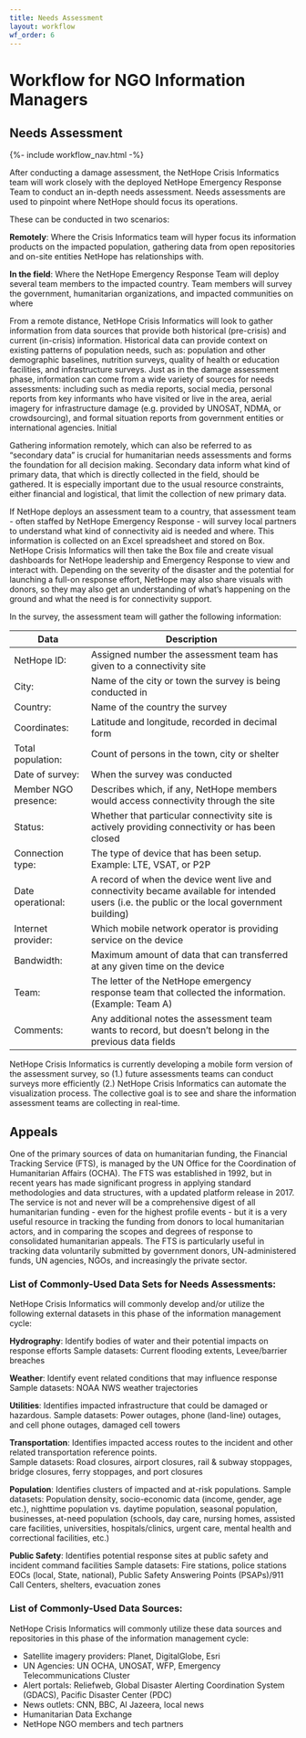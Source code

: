 ```yaml
---
title: Needs Assessment
layout: workflow
wf_order: 6
---
```

# Workflow for NGO Information Managers
## Needs Assessment
{%- include workflow_nav.html -%}

After conducting a damage assessment, the NetHope Crisis Informatics team will work closely with the deployed NetHope Emergency Response Team to conduct an in-depth needs assessment. Needs assessments are used to pinpoint where NetHope should focus its operations.

These can be conducted in two scenarios:

**Remotely**: Where the Crisis Informatics team will hyper focus its information products on the impacted population, gathering data from open repositories and on-site entities NetHope has relationships with.

**In the field**: Where the NetHope Emergency Response Team will deploy several team members to the impacted country. Team members will survey the government, humanitarian organizations, and impacted communities on where

From a remote distance, NetHope Crisis Informatics will look to gather information from data sources that provide both historical (pre-crisis) and current (in-crisis) information. Historical data can provide context on existing patterns of population needs, such as: population and other demographic baselines, nutrition surveys, quality of health or education facilities, and infrastructure surveys. Just as in the damage assessment phase, information can come from a wide variety of  sources for needs assessments: including such as media reports, social media, personal reports from key informants who have visited or live in the area, aerial imagery for infrastructure damage (e.g. provided by UNOSAT, NDMA, or crowdsourcing), and formal situation reports from government entities or international agencies. Initial

Gathering information remotely, which can also be referred to as “secondary data” is crucial for humanitarian needs assessments and forms the foundation for all decision making. Secondary data inform what kind of primary data, that which is directly collected in the field, should be gathered. It is especially important due to the usual resource constraints, either financial and logistical, that limit the collection of new primary data.

If NetHope deploys an assessment team to a country, that assessment team - often staffed by NetHope Emergency Response - will survey local partners to understand what kind of connectivity aid is needed and where. This information is collected on an Excel spreadsheet and stored on Box. NetHope Crisis Informatics will then take the Box file and create visual dashboards for NetHope leadership and Emergency Response to view and interact with. Depending on the severity of the disaster and the potential for launching a full-on response effort, NetHope may also share visuals with donors, so they may also get an understanding of what’s happening on the ground and what the need is for connectivity support.

In the survey, the assessment team will gather the following information:

<table class="booktabs-lined">
<thead><th class="l">Data</th><th class="l">Description</th></thead>
<tr><td class="key">NetHope ID:</td><td class="l">Assigned number the assessment team has given to a connectivity site</td></tr>
<tr><td class="key">City:</td><td class="l">Name of the city or town the survey is being conducted in</td></tr>
<tr><td class="key">Country:</td><td class="l">Name of the country the survey</td></tr>
<tr><td class="key">Coordinates:</td><td>Latitude and longitude, recorded in decimal form</td></tr>
<tr><td class="key">Total population:</td><td>Count of persons in the town, city or shelter</td></tr>
<tr><td class="key">Date of survey:</td><td>When the survey was conducted</td></tr>
<tr><td class="key">Member NGO presence:</td><td>Describes which, if any, NetHope members would access connectivity through the site</td></tr>
<tr><td class="key">Status:</td><td>Whether that particular connectivity site is actively providing connectivity or has been closed</td></tr>
<tr><td class="key">Connection type:</td><td>The type of device that has been setup. Example: LTE, VSAT, or P2P</td></tr>
<tr><td class="key">Date operational:</td><td>A record of when the device went live and connectivity became available for intended users (i.e. the public or the local government building)</td></tr>
<tr><td class="key">Internet provider:</td><td>Which mobile network operator is providing service on the device</td></tr>
<tr><td class="key">Bandwidth:</td><td>Maximum amount of data that can transferred at any given time on the device</td></tr>
<tr><td class="key">Team:</td><td>The letter of the NetHope emergency response team that collected the information. (Example: Team A)</td></tr>
<tr><td class="key">Comments:</td><td>Any additional notes the assessment team wants to record, but doesn’t belong in the previous data fields</td></tr>
</table>

NetHope Crisis Informatics is currently developing a mobile form version of the assessment survey, so (1.) future assessments teams can conduct surveys more efficiently (2.) NetHope Crisis Informatics can automate the visualization process. The collective goal is to see and share the information assessment teams are collecting in real-time.

## Appeals

One of the primary sources of data on humanitarian funding, the Financial Tracking Service (FTS), is managed by the UN Office for the Coordination of Humanitarian Affairs (OCHA). The FTS was established in 1992, but in recent years has made significant progress in applying standard methodologies and data structures, with a updated platform release in 2017. The service is not and never will be a comprehensive digest of all humanitarian funding - even for the highest profile events - but it is a very useful resource in tracking the funding from donors to local humanitarian actors, and in comparing the scopes and degrees of response to consolidated humanitarian appeals. The FTS is particularly useful in tracking data voluntarily submitted by government donors, UN-administered funds, UN agencies, NGOs, and increasingly the private sector.

### List of Commonly-Used Data Sets for Needs Assessments:

NetHope Crisis Informatics will commonly develop and/or utilize the following external datasets in this phase of the information management cycle:

**Hydrography**: Identify bodies of water and their potential impacts on response efforts
Sample datasets: Current flooding extents, Levee/barrier breaches

**Weather**: Identify event related conditions that may influence response
Sample datasets: NOAA NWS weather trajectories

**Utilities**: Identifies impacted infrastructure that could be damaged or hazardous.
    Sample datasets: Power outages, phone (land-line) outages, and cell phone outages, damaged cell towers

**Transportation**: Identifies impacted access routes to the incident and other related transportation reference points.  
Sample datasets: Road closures, airport closures, rail & subway stoppages, bridge closures, ferry stoppages, and port closures

**Population**: Identifies clusters of impacted and at-risk populations.
Sample datasets: Population density, socio-economic data (income, gender, age etc.), nighttime population vs. daytime population, seasonal population, businesses, at-need population (schools, day care, nursing homes, assisted care facilities, universities, hospitals/clinics, urgent care, mental health and correctional facilities, etc.)

**Public Safety**: Identifies potential response sites at public safety and incident command facilities
Sample datasets: Fire stations, police stations EOCs (local, State, national), Public Safety Answering Points (PSAPs)/911 Call Centers, shelters, evacuation zones

### List of Commonly-Used Data Sources:

NetHope Crisis Informatics will commonly utilize these data sources and repositories in this phase of the information management cycle:
* Satellite imagery providers: Planet, DigitalGlobe, Esri
* UN Agencies: UN OCHA, UNOSAT,  WFP, Emergency Telecommunications Cluster
* Alert portals: Reliefweb, Global Disaster Alerting Coordination System (GDACS), Pacific Disaster Center (PDC)
* News outlets: CNN, BBC, Al Jazeera, local news
* Humanitarian Data Exchange
* NetHope NGO members and tech partners
